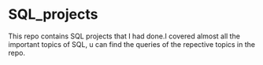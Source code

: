 # SQL_projects
This repo contains SQL projects that I had done.I covered almost all the important topics of SQL,
u can find the queries of the repective topics in the repo.
